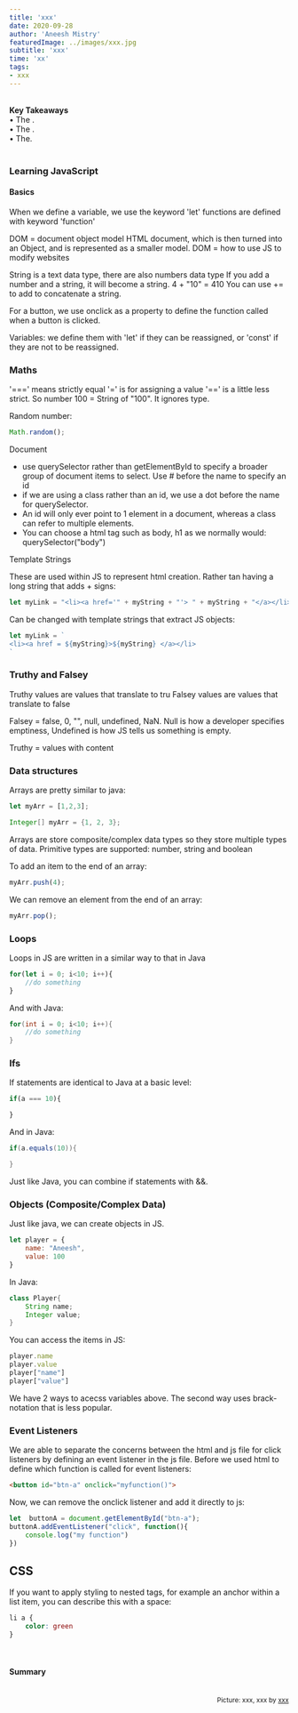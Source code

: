 ```yaml
---
title: 'xxx'
date: 2020-09-28
author: 'Aneesh Mistry'
featuredImage: ../images/xxx.jpg
subtitle: 'xxx'
time: 'xx'
tags:
- xxx
---
```

<br>
<strong>Key Takeaways</strong><br>
&#8226; The .<br>
&#8226; The .<br>
&#8226; The.<br>

<br>
<h3>Learning JavaScript</h3>
<h4>Basics</h4>
<p>
When we define a variable, we use the keyword 'let'
functions are defined with keyword 'function'
</p>
<p>
DOM = document object model
HTML document, which is then turned into an Object, and is represented as a smaller model. 
DOM = how to use JS to modify websites
</p>
<p>
String is a text data type, there are also numbers data type
If you add a number and a string, it will become a string. 
4 + "10" = 410
You can use += to add to concatenate a string.  
</p>
<p>
For a button, we use onclick as a property to define the function called when a button is clicked. 
</p>
<p>
Variables: we define them with 'let' if they can be reassigned, or 'const' if they are not to be reassigned.

</p>
<h3>Maths</h3>
<p>

'===' means strictly equal
'=' is for assigning a value
'==' is a little less strict. So number 100 = String of "100". It ignores type. 
</p>
<p>
Random number: 

```js
Math.random();
```
</p>
<p>
Document

- use querySelector rather than getElementById to specify a broader group of document items to select. Use # before the name to specify an id
- if we are using a class rather than an id, we use a dot before the name for querySelector. 
- An id will only ever point to 1 element in a document, whereas a class can refer to multiple elements. 
- You can choose a html tag such as body, h1 as we normally would: querySelector("body")

</p>
<p>
Template Strings

These are used within JS to represent html creation. Rather tan having a long string that adds + signs:

```js
let myLink = "<li><a href='" + myString + "'> " + myString + "</a></li>"
```
Can be changed with template strings that extract JS objects:

```js
let myLink = `
<li><a href = ${myString}>${myString} </a></li>
`
```
</p>
<h3>Truthy and Falsey</h3>
<p>
Truthy values are values that translate to tru
Falsey values are values that translate to false

Falsey = false, 0, "", null, undefined, NaN.
Null is how a developer specifies emptiness, Undefined is how JS tells us something is empty. 

Truthy = values with content
</p>
<h3>Data structures</h3>
<p>
Arrays are pretty similar to java:

```js
let myArr = [1,2,3];
```

```java
Integer[] myArr = {1, 2, 3};
```
Arrays are store composite/complex data types so they store multiple types of data. 
Primitive types are supported: number, string and boolean

To add an item to the end of an array:

```js
myArr.push(4);
```
We can remove an element from the end of an array:
```js
myArr.pop();
```
</p>
<h3>Loops</h3>
<p>
Loops in JS are written in a similar way to that in Java

```js
for(let i = 0; i<10; i++){
    //do something
}
```
And with Java:
```java
for(int i = 0; i<10; i++){
    //do something
}
```
</p>
<h3>Ifs</h3>
<p>
If statements are identical to Java at a basic level:

```js
if(a === 10){

}
```
And in Java:
```java
if(a.equals(10)){

}
```
Just like Java, you can combine if statements with &&. 
</p>
<h3>Objects (Composite/Complex Data)</h3>
<p>
Just like java, we can create objects in JS.

```js
let player = {
    name: "Aneesh",
    value: 100
}
```
In Java:
```java
class Player{
    String name;
    Integer value;
}
```

You can access the items in JS:
```js
player.name
player.value
player["name"]
player["value"]
```
We have 2 ways to acecss variables above. The second way uses brack-notation that is less popular.

</p>
<h3>Event Listeners</h3>
<p>
We are able to separate the concerns between the html and js file for click listeners by defining an event listener in the js file.
Before we used html to define which function is called for event listeners:

```html
<button id="btn-a" onclick="myfunction()">
```
Now, we can remove the onclick listener and add it directly to js:

```js
let  buttonA = document.getElementById("btn-a");
buttonA.addEventListener("click", function(){
    console.log("my function")
})
```

</p>

<h2>CSS</h2>
<p>
If you want to apply styling to nested tags, for example an anchor within a list item, you can describe this with a space:

```css
li a {
    color: green
}
``` 
</p>
<br>
<h4>Summary</h4>
<p>


</p>

<br>
<small style="float: right;" >Picture: xxx, xxx by <a target="_blank" href="http">xxx</small></a><br>